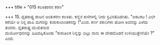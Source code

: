 +++
title = "015 ಕಲಕಿತರಸನ ಕರಣ"

+++
15. ಧೃತರಾಷ್ಟ್ರ ರಾಜನ ಅಂತಃಕರಣ ಕಲಕಿತು. ಕಣ್ಣಿನ ಕುಳಿಗಳಲ್ಲಿ ನೀರು ಸ್ರವಿಸತೊಡಗಿತು. "ಅಕಟಕಟ ! ಎಲೇ ಕರೆಯೇ ಆ ನಿನ್ನ ಪಾಪಿ ಮಗನನ್ನು ಕುರುಕುಲಾಂತಕನನ್ನು !"ಎಂದ. ಕರ್ಣ ಶಕುನಿಗಳು ಹೋಗಿ ಅವನನ್ನು ಎಳೆದು ತಂದರು. ಧೃತರಾಷ್ಟ್ರ ದುಃಖಿತನಾದ  
ದುರ್ಯೋಧನನನ್ನು ಹಿಡಿದಪ್ಪಿಕೊಂಡು "ಕುರುತಿಲಕ ನಿನ್ನನ್ನು ಬಿಟ್ಟು ನಾನು ಈ ದೇಹದೊಡನೆ ಉಳಿಯುತ್ತೇನೆಯೇ ?" ಎಂದ.